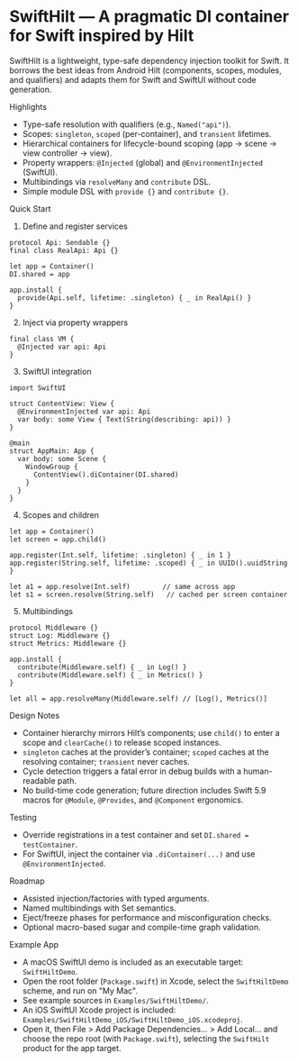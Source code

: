 SwiftHilt — A pragmatic DI container for Swift inspired by Hilt
===============================================================

SwiftHilt is a lightweight, type-safe dependency injection toolkit for Swift. It borrows the best ideas from Android Hilt (components, scopes, modules, and qualifiers) and adapts them for Swift and SwiftUI without code generation.

Highlights
- Type-safe resolution with qualifiers (e.g., `Named("api")`).
- Scopes: `singleton`, `scoped` (per-container), and `transient` lifetimes.
- Hierarchical containers for lifecycle-bound scoping (app -> scene -> view controller -> view).
- Property wrappers: `@Injected` (global) and `@EnvironmentInjected` (SwiftUI).
- Multibindings via `resolveMany` and `contribute` DSL.
- Simple module DSL with `provide {}` and `contribute {}`.

Quick Start
1) Define and register services
```
protocol Api: Sendable {}
final class RealApi: Api {}

let app = Container()
DI.shared = app

app.install {
  provide(Api.self, lifetime: .singleton) { _ in RealApi() }
}
```

2) Inject via property wrappers
```
final class VM {
  @Injected var api: Api
}
```

3) SwiftUI integration
```
import SwiftUI

struct ContentView: View {
  @EnvironmentInjected var api: Api
  var body: some View { Text(String(describing: api)) }
}

@main
struct AppMain: App {
  var body: some Scene {
    WindowGroup {
      ContentView().diContainer(DI.shared)
    }
  }
}
```

4) Scopes and children
```
let app = Container()
let screen = app.child()

app.register(Int.self, lifetime: .singleton) { _ in 1 }
app.register(String.self, lifetime: .scoped) { _ in UUID().uuidString }

let a1 = app.resolve(Int.self)        // same across app
let s1 = screen.resolve(String.self)   // cached per screen container
```

5) Multibindings
```
protocol Middleware {}
struct Log: Middleware {}
struct Metrics: Middleware {}

app.install {
  contribute(Middleware.self) { _ in Log() }
  contribute(Middleware.self) { _ in Metrics() }
}

let all = app.resolveMany(Middleware.self) // [Log(), Metrics()]
```

Design Notes
- Container hierarchy mirrors Hilt’s components; use `child()` to enter a scope and `clearCache()` to release scoped instances.
- `singleton` caches at the provider’s container; `scoped` caches at the resolving container; `transient` never caches.
- Cycle detection triggers a fatal error in debug builds with a human-readable path.
- No build-time code generation; future direction includes Swift 5.9 macros for `@Module`, `@Provides`, and `@Component` ergonomics.

Testing
- Override registrations in a test container and set `DI.shared = testContainer`.
- For SwiftUI, inject the container via `.diContainer(...)` and use `@EnvironmentInjected`.

Roadmap
- Assisted injection/factories with typed arguments.
- Named multibindings with Set semantics.
- Eject/freeze phases for performance and misconfiguration checks.
- Optional macro-based sugar and compile-time graph validation.

Example App
- A macOS SwiftUI demo is included as an executable target: `SwiftHiltDemo`.
- Open the root folder (`Package.swift`) in Xcode, select the `SwiftHiltDemo` scheme, and run on "My Mac".
- See example sources in `Examples/SwiftHiltDemo/`.
- An iOS SwiftUI Xcode project is included: `Examples/SwiftHiltDemo_iOS/SwiftHiltDemo_iOS.xcodeproj`.
- Open it, then File > Add Package Dependencies… > Add Local… and choose the repo root (with `Package.swift`), selecting the `SwiftHilt` product for the app target.
